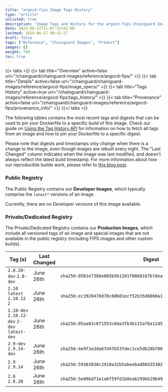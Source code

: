 ```yaml
---
title: "argocd-fips Image Tags History"
type: "article"
unlisted: true
description: "Image Tags and History for the argocd-fips Chainguard Image"
date: 2023-06-22T11:07:52+02:00
lastmod: 2024-06-27 00:41:27
draft: false
tags: ["Reference", "Chainguard Images", "Product"]
images: []
weight: 700
toc: true
---
```


{{< tabs >}}
{{< tab title="Overview" active=false url="/chainguard/chainguard-images/reference/argocd-fips/" >}}
{{< tab title="Details" active=false url="/chainguard/chainguard-images/reference/argocd-fips/image_specs/" >}}
{{< tab title="Tags History" active=true url="/chainguard/chainguard-images/reference/argocd-fips/tags_history/" >}}
{{< tab title="Provenance" active=false url="/chainguard/chainguard-images/reference/argocd-fips/provenance_info/" >}}
{{</ tabs >}}

The following tables contains the most recent tags and digests that can be used to pin your Dockerfile to a specific build of this image. Check our guide on [Using the Tag History API](/chainguard/chainguard-images/using-the-tag-history-api/) for information on how to fetch all tags from an image and how to pin your Dockerfile to a specific digest.

Please note that digests and timestamps only change when there is a change to the image, even though images are rebuilt every night. The "Last Changed" column indicates when the image was last modified, and doesn't always reflect the latest build timestamp. For more information about how our reproducible builds work, please refer to [this blog post](https://www.chainguard.dev/unchained/reproducing-chainguards-reproducible-image-builds).

### Public Registry
The Public Registry contains our **Developer Images**, which typically comprise the `latest*` versions of an image.

Currently, there are no Developer versions of this image available.

### Private/Dedicated Registry
The Private/Dedicated Registry contains our **Production Images**, which include all versioned tags of an image and special images that are not available in the public registry (including FIPS images and other custom builds).

| Tag (s)                                        | Last Changed | Digest                                                                    |
|------------------------------------------------|--------------|---------------------------------------------------------------------------|
|  `2.8.20-dev` `2.8-dev`                        | June 26th    | `sha256:0501e7386e085b5b1201f0868107b7deaf8d02b00c3916452fef687a2c7b8e1b` |
|  `2.10` `latest` `2.10.12` `2`                 | June 26th    | `sha256:ec3928470d78c60b01ecf52b35d8860a11bb31208822d60cf8b59839d30bf039` |
|  `2.10-dev` `2.10.12-dev` `2-dev` `latest-dev` | June 26th    | `sha256:05aa83c6f1553c6da3fb3b115af0a12d5fa7bd5b56420ab74c3df3483e795f99` |
|  `2.9-dev` `2.9.14-dev`                        | June 26th    | `sha256:4e9f3a3da67d47b53fdec1ce5db28b7069a47df49f869b05ed3a3d4d7e20897f` |
|  `2.9` `2.9.14`                                | June 26th    | `sha256:59383830c2910a32b5abeebad80d35302ba6a1870880deb42588c224139a7521` |
|  `2.8` `2.8.20`                                | June 26th    | `sha256:5e09bd73a1a6f59fd1b8eab299bb29b49cb17680d29a64ecf08814109465bb11` |

